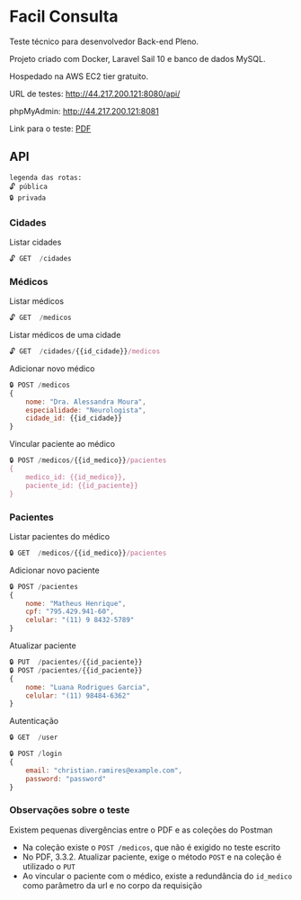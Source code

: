 # Facil Consulta

Teste técnico para desenvolvedor Back-end Pleno.


Projeto criado com Docker, Laravel Sail 10 e banco de dados MySQL.

Hospedado na AWS EC2 tier gratuito.

URL de testes: http://44.217.200.121:8080/api/

phpMyAdmin: http://44.217.200.121:8081

Link para o teste:
[PDF](https://drive.google.com/drive/folders/1xgEfsnMSpv-jhE7fPIDr3X7_DllcJrY0)

## API
```
legenda das rotas:
🔓 pública
🔒 privada
```

### Cidades
Listar cidades

```js
🔓 GET  /cidades
```
### Médicos
Listar médicos
```js
🔓 GET  /medicos
```
Listar médicos de uma cidade
```js
🔓 GET  /cidades/{{id_cidade}}/medicos
```
Adicionar novo médico

```js
🔒 POST /medicos 
{
    nome: "Dra. Alessandra Moura",
    especialidade: "Neurologista",
    cidade_id: {{id_cidade}}
}
```
Vincular paciente ao médico
```js
🔒 POST /medicos/{{id_medico}}/pacientes
{
    medico_id: {{id_medico}},
    paciente_id: {{id_paciente}}
}
```
### Pacientes
Listar pacientes do médico
```js
🔒 GET  /medicos/{{id_medico}}/pacientes
```
Adicionar novo paciente
```js
🔒 POST /pacientes
{
    nome: "Matheus Henrique",
    cpf: "795.429.941-60",
    celular: "(11) 9 8432-5789"
}
```
Atualizar paciente
```js
🔒 PUT  /pacientes/{{id_paciente}}
🔒 POST /pacientes/{{id_paciente}}
{
    nome: "Luana Rodrigues Garcia",
    celular: "(11) 98484-6362"
}
```
Autenticação
```js
🔒 GET  /user
```
```js
🔒 POST /login
{
    email: "christian.ramires@example.com",
    password: "password"
}
```

### Observações sobre o teste

Existem pequenas divergências entre o PDF e as coleções do Postman
 - Na coleção existe o `POST /medicos`, que não é exigido no teste escrito
 - No PDF, 3.3.2. Atualizar paciente, exige o método `POST` e na coleção é utilizado o `PUT`
 - Ao vincular o paciente com o médico, existe a redundância do `id_medico` como parâmetro da url e no corpo da requisição